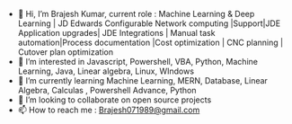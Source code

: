 - 👋 Hi, I’m Brajesh Kumar, current role : Machine Learning & Deep Learning | JD Edwards Configurable Network computing |Support|JDE Application upgrades| JDE Integrations | Manual task automation|Process       documentation |Cost optimization | CNC planning | Cutover plan optimization
- 👀 I’m interested in Javascript,  Powershell, VBA, Python, Machine Learning, Java, Linear algebra, Linux, WIndows
- 🌱 I’m currently learning Machine Learning, MERN, Database, Linear Algebra, Calculas , Powershell Advance, Python
- 💞️ I’m looking to collaborate on open source projects
- 📫 How to reach me : Brajesh071989@gmail.com 

<!---
brajeshkumar1989/brajeshkumar1989 is a ✨ special ✨ repository because its `README.md` (this file) appears on your GitHub profile.
You can click the Preview link to take a look at your changes.
--->
